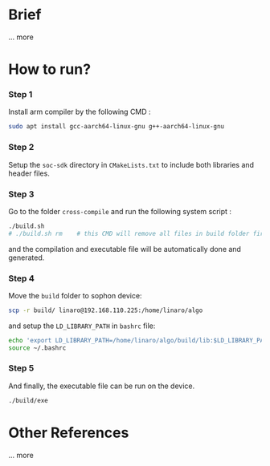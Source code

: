 
# Brief

... more



# How to run?

### Step 1
Install arm compiler by the following CMD :

```bash
sudo apt install gcc-aarch64-linux-gnu g++-aarch64-linux-gnu
```

### Step 2
Setup the `soc-sdk` directory in `CMakeLists.txt` to include both libraries and header files.

### Step 3
Go to the folder `cross-compile` and run the following system script :

```bash
./build.sh
# ./build.sh rm    # this CMD will remove all files in build folder first and compile code next
```

and the compilation and executable file will be automatically done and generated.

### Step 4
Move the `build` folder to sophon device:

```bash
scp -r build/ linaro@192.168.110.225:/home/linaro/algo
```

and setup the `LD_LIBRARY_PATH` in `bashrc` file:

```bash
echo 'export LD_LIBRARY_PATH=/home/linaro/algo/build/lib:$LD_LIBRARY_PATH' >> ~/.bashrc
source ~/.bashrc
```

### Step 5
And finally, the executable file can be run on the device.

```bash
./build/exe
```


# Other References

... more

